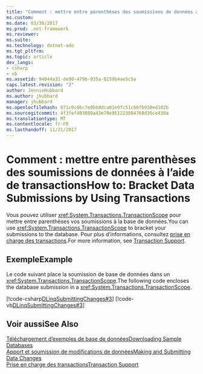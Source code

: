 ```yaml
---
title: "Comment : mettre entre parenthèses des soumissions de données à l’aide de transactions"
ms.custom: 
ms.date: 03/30/2017
ms.prod: .net-framework
ms.reviewer: 
ms.suite: 
ms.technology: dotnet-ado
ms.tgt_pltfrm: 
ms.topic: article
dev_langs:
- csharp
- vb
ms.assetid: 94044a31-de90-479b-935a-8159b4ae5c5a
caps.latest.revision: "2"
author: JennieHubbard
ms.author: jhubbard
manager: jhubbard
ms.openlocfilehash: 071c0c8bc7e0bb8dca01e9fc51c66fb930ed102b
ms.sourcegitcommit: 4f3fef493080a43e70e951223894768d36ce430a
ms.translationtype: MT
ms.contentlocale: fr-FR
ms.lasthandoff: 11/21/2017
---
```

# <a name="how-to-bracket-data-submissions-by-using-transactions"></a><span data-ttu-id="79f27-102">Comment : mettre entre parenthèses des soumissions de données à l’aide de transactions</span><span class="sxs-lookup"><span data-stu-id="79f27-102">How to: Bracket Data Submissions by Using Transactions</span></span>
<span data-ttu-id="79f27-103">Vous pouvez utiliser <xref:System.Transactions.TransactionScope> pour mettre entre parenthèses vos soumissions à la base de données.</span><span class="sxs-lookup"><span data-stu-id="79f27-103">You can use <xref:System.Transactions.TransactionScope> to bracket your submissions to the database.</span></span> <span data-ttu-id="79f27-104">Pour plus d’informations, consultez [prise en charge des transactions](../../../../../../docs/framework/data/adonet/sql/linq/transaction-support.md).</span><span class="sxs-lookup"><span data-stu-id="79f27-104">For more information, see [Transaction Support](../../../../../../docs/framework/data/adonet/sql/linq/transaction-support.md).</span></span>  
  
## <a name="example"></a><span data-ttu-id="79f27-105">Exemple</span><span class="sxs-lookup"><span data-stu-id="79f27-105">Example</span></span>  
 <span data-ttu-id="79f27-106">Le code suivant place la soumission de base de données dans un <xref:System.Transactions.TransactionScope>.</span><span class="sxs-lookup"><span data-stu-id="79f27-106">The following code encloses the database submission in a <xref:System.Transactions.TransactionScope>.</span></span>  
  
 [!code-csharp[DLinqSubmittingChanges#3](../../../../../../samples/snippets/csharp/VS_Snippets_Data/DLinqSubmittingChanges/cs/Program.cs#3)]
 [!code-vb[DLinqSubmittingChanges#3](../../../../../../samples/snippets/visualbasic/VS_Snippets_Data/DLinqSubmittingChanges/vb/Module1.vb#3)]  
  
## <a name="see-also"></a><span data-ttu-id="79f27-107">Voir aussi</span><span class="sxs-lookup"><span data-stu-id="79f27-107">See Also</span></span>  
 [<span data-ttu-id="79f27-108">Téléchargement d’exemples de base de données</span><span class="sxs-lookup"><span data-stu-id="79f27-108">Downloading Sample Databases</span></span>](../../../../../../docs/framework/data/adonet/sql/linq/downloading-sample-databases.md)  
 [<span data-ttu-id="79f27-109">Apport et soumission de modifications de données</span><span class="sxs-lookup"><span data-stu-id="79f27-109">Making and Submitting Data Changes</span></span>](../../../../../../docs/framework/data/adonet/sql/linq/making-and-submitting-data-changes.md)  
 [<span data-ttu-id="79f27-110">Prise en charge des transactions</span><span class="sxs-lookup"><span data-stu-id="79f27-110">Transaction Support</span></span>](../../../../../../docs/framework/data/adonet/sql/linq/transaction-support.md)

